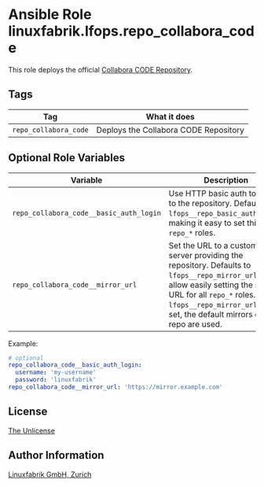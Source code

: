 # Ansible Role linuxfabrik.lfops.repo_collabora_code

This role deploys the official [Collabora CODE Repository](https://docs.fedoraproject.org/en-US/collabora_code/).


## Tags

| Tag                   | What it does                          |
| ---                   | ------------                          |
| `repo_collabora_code` | Deploys the Collabora CODE Repository |


## Optional Role Variables

| Variable | Description | Default Value |
| -------- | ----------- | ------------- |
| `repo_collabora_code__basic_auth_login` | Use HTTP basic auth to login to the repository. Defaults to `lfops__repo_basic_auth_login`, making it easy to set this for all `repo_*` roles. | `{{ lfops__repo_basic_auth_login \| default("") }}` |
| `repo_collabora_code__mirror_url` | Set the URL to a custom mirror server providing the repository. Defaults to `lfops__repo_mirror_url` to allow easily setting the same URL for all `repo_*` roles. If `lfops__repo_mirror_url` is not set, the default mirrors of the repo are used. | `'{{ lfops__repo_mirror_url | default("") }}'` |

Example:
```yaml
# optional
repo_collabora_code__basic_auth_login:
  username: 'my-username'
  password: 'linuxfabrik'
repo_collabora_code__mirror_url: 'https://mirror.example.com'
```


## License

[The Unlicense](https://unlicense.org/)


## Author Information

[Linuxfabrik GmbH, Zurich](https://www.linuxfabrik.ch)
